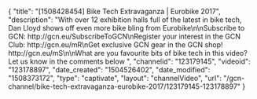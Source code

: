 {
    "title": "[1508428454] Bike Tech Extravaganza  | Eurobike 2017",
    "description": "With over 12 exhibition halls full of the latest in bike tech, Dan Lloyd shows off even more bike bling from Eurobike\n\nSubscribe to GCN: http:\/\/gcn.eu\/SubscribeToGCN\nRegister your interest in the GCN Club: http:\/\/gcn.eu\/mR\nGet exclusive GCN gear in the GCN shop! http:\/\/gcn.eu\/mS\n\nWhat are you favourite bits of bike tech in this video? Let us know in the comments below ",
    "channelid": "123179145",
    "videoid": "123178897",
    "date_created": "1504526402",
    "date_modified": "1508373172",
    "type": "captivate",
    "layout": "channelVideo",
    "url": "\/gcn-channel\/bike-tech-extravaganza-eurobike-2017\/123179145-123178897"
}